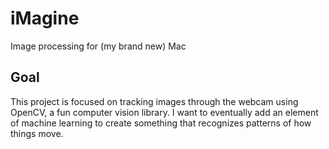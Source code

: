 # iMagine
Image processing for (my brand new) Mac

## Goal
This project is focused on tracking images through the webcam using OpenCV, a fun computer vision library.
I want to eventually add an element of machine learning to create something that recognizes patterns of how things move.
